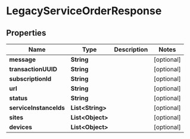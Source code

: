 

# LegacyServiceOrderResponse


## Properties

Name | Type | Description | Notes
------------ | ------------- | ------------- | -------------
**message** | **String** |  |  [optional]
**transactionUUID** | **String** |  |  [optional]
**subscriptionId** | **String** |  |  [optional]
**url** | **String** |  |  [optional]
**status** | **String** |  |  [optional]
**serviceInstanceIds** | **List&lt;String&gt;** |  |  [optional]
**sites** | **List&lt;Object&gt;** |  |  [optional]
**devices** | **List&lt;Object&gt;** |  |  [optional]



